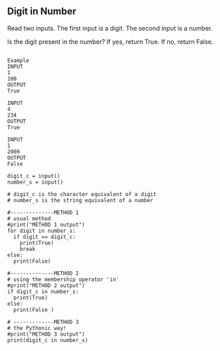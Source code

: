 ## Digit in Number
Read two inputs. 
The first input is a digit. 
The second input is a number. 

Is the digit present in the number? If yes, return True.
If no, return False.

```

Example 
INPUT
1
100
OUTPUT
True

INPUT
4
234
OUTPUT
True

INPUT
1
2000
OUTPUT
False
```

```
digit_c = input()
number_s = input() 

# digit_c is the character equivalent of a digit  
# number_s is the string equivalent of a number 

#--------------METHOD 1 
# usual method 
#print("METHOD 1 output")
for digit in number_s: 
  if digit == digit_c:
    print(True)
    break
else:
  print(False)
  
#--------------METHOD 2 
# using the membership operator 'in' 
#print("METHOD 2 output")
if digit_c in number_s: 
  print(True)
else:
  print(False )
  
# -------------METHOD 3
# the Pythonic way! 
#print("METHOD 3 output")
print(digit_c in number_s) 




```
